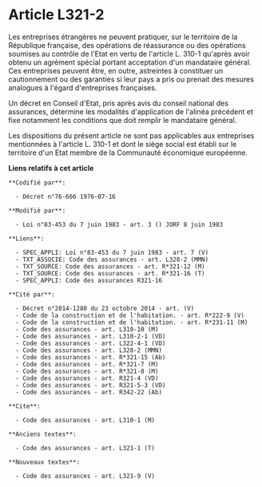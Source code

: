 # Article L321-2

Les entreprises étrangères ne peuvent pratiquer, sur le territoire de la République française, des opérations de réassurance
ou des opérations soumises au contrôle de l'Etat en vertu de l'article L. 310-1 qu'après avoir obtenu un agrément spécial
portant acceptation d'un mandataire général. Ces entreprises peuvent être, en outre, astreintes à constituer un cautionnement
ou des garanties si leur pays a pris ou prenait des mesures analogues à l'égard d'entreprises françaises.

Un décret en Conseil d'Etat, pris après avis du conseil national des assurances, détermine les modalités d'application de
l'alinéa précédent et fixe notamment les conditions que doit remplir le mandataire général.

Les dispositions du présent article ne sont pas applicables aux entreprises mentionnées à l'article L. 310-1 et dont le siège
social est établi sur le territoire d'un Etat membre de la Communauté économique européenne.

**Liens relatifs à cet article**

	**Codifié par**:

	  - Décret n°76-666 1976-07-16

	**Modifié par**:

	  - Loi n°83-453 du 7 juin 1983 - art. 3 () JORF 8 juin 1983

	**Liens**:

	  - SPEC_APPLI: Loi n°83-453 du 7 juin 1983 - art. 7 (V)
	  - TXT_ASSOCIE: Code des assurances - art. L328-2 (MMN)
	  - TXT_SOURCE: Code des assurances - art. R*321-12 (M)
	  - TXT_SOURCE: Code des assurances - art. R*321-16 (T)
	  - SPEC_APPLI: Code des assurances R321-16

	**Cité par**:

	  - Décret n°2014-1280 du 23 octobre 2014 - art. (V)
	  - Code de la construction et de l'habitation. - art. R*222-9 (V)
	  - Code de la construction et de l'habitation. - art. R*231-11 (M)
	  - Code des assurances - art. L310-10 (M)
	  - Code des assurances - art. L310-2-1 (VD)
	  - Code des assurances - art. L322-4-1 (VD)
	  - Code des assurances - art. L328-2 (MMN)
	  - Code des assurances - art. R*321-15 (Ab)
	  - Code des assurances - art. R*321-7 (M)
	  - Code des assurances - art. R*321-8 (M)
	  - Code des assurances - art. R321-4 (VD)
	  - Code des assurances - art. R321-5-3 (VD)
	  - Code des assurances - art. R342-22 (Ab)

	**Cite**:

	  - Code des assurances - art. L310-1 (M)

	**Anciens textes**:

	  - Code des assurances - art. L321-1 (T)

	**Nouveaux textes**:

	  - Code des assurances - art. L321-9 (V)
